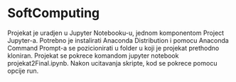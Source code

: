 # SoftComputing


Projekat je uradjen u Jupyter Notebooku-u, jednom komponentom Project Jupyter-a. Potrebno je instalirati Anaconda Distribution i pomocu Anaconda Command Prompt-a se pozicionirati u folder u koji je projekat prethodno kloniran. Projekat se pokrece komandom jupyter notebook projekat2Final.ipynb. Nakon ucitavanja skripte, kod se pokrece pomocu opcije run.
